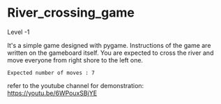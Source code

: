 # River_crossing_game
Level -1 

It's a simple game designed with pygame.
Instructions of the game are written on the gameboard itself. You are expected to cross the river and move everyone from right shore to the left one.

`Expected number of moves : 7`

refer to the youtube channel for demonstration:
https://youtu.be/6WPouxSBjYE
